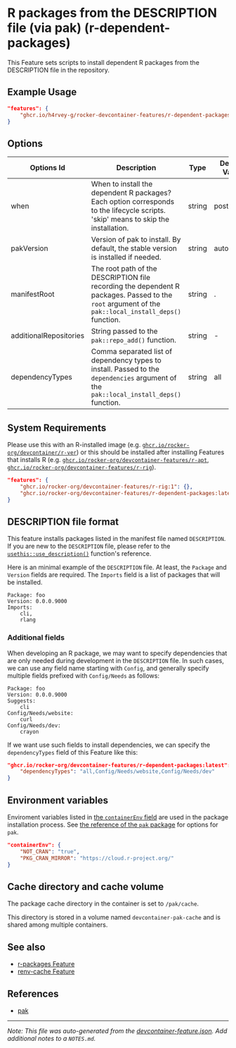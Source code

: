 
# R packages from the DESCRIPTION file (via pak) (r-dependent-packages)

This Feature sets scripts to install dependent R packages from the DESCRIPTION file in the repository.

## Example Usage

```json
"features": {
    "ghcr.io/h4rvey-g/rocker-devcontainer-features/r-dependent-packages:0": {}
}
```

## Options

| Options Id | Description | Type | Default Value |
|-----|-----|-----|-----|
| when | When to install the dependent R packages? Each option corresponds to the lifecycle scripts. 'skip' means to skip the installation. | string | postCreate |
| pakVersion | Version of pak to install. By default, the stable version is installed if needed. | string | auto |
| manifestRoot | The root path of the DESCRIPTION file recording the dependent R packages. Passed to the `root` argument of the `pak::local_install_deps()` function. | string | . |
| additionalRepositories | String passed to the `pak::repo_add()` function. | string | - |
| dependencyTypes | Comma separated list of dependency types to install. Passed to the `dependencies` argument of the `pak::local_install_deps()` function. | string | all |

<!-- markdownlint-disable MD041 -->

## System Requirements

Please use this with an R-installed image (e.g. [`ghcr.io/rocker-org/devcontainer/r-ver`](https://rocker-project.org/images/devcontainer/images.html))
or this should be installed after installing Features that installs R
(e.g. [`ghcr.io/rocker-org/devcontainer-features/r-apt`](https://github.com/rocker-org/devcontainer-features/tree/main/src/r-apt),
[`ghcr.io/rocker-org/devcontainer-features/r-rig`](https://github.com/rocker-org/devcontainer-features/tree/main/src/r-rig)).

```json
"features": {
    "ghcr.io/rocker-org/devcontainer-features/r-rig:1": {},
    "ghcr.io/rocker-org/devcontainer-features/r-dependent-packages:latest": {}
}
```

## DESCRIPTION file format

This feature installs packages listed in the manifest file named `DESCRIPTION`.
If you are new to the `DESCRIPTION` file, please refer to the
[`usethis::use_description()`](https://usethis.r-lib.org/reference/use_description.html) function's reference.

Here is an minimal example of the `DESCRIPTION` file.
At least, the `Package` and `Version` fields are required.
The `Imports` field is a list of packages that will be installed.

```dcf
Package: foo
Version: 0.0.0.9000
Imports:
    cli,
    rlang
```

### Additional fields

When developing an R package, we may want to specify dependencies that are only needed during development
in the `DESCRIPTION` file. In such cases, we can use any field name starting with `Config`,
and generally specify multiple fields prefixed with `Config/Needs` as follows:

```dcf
Package: foo
Version: 0.0.0.9000
Suggests:
    cli
Config/Needs/website:
    curl
Config/Needs/dev:
    crayon
```

If we want use such fields to install dependencies, we can specify the `dependencyTypes` field of
this Feature like this:

```json
"ghcr.io/rocker-org/devcontainer-features/r-dependent-packages:latest": {
    "dependencyTypes": "all,Config/Needs/website,Config/Needs/dev"
}
```

## Environment variables

Enviroment variables listed in [the `containerEnv` field](https://containers.dev/implementors/json_reference/#general-properties)
are used in the package installation process.
See [the reference of the `pak` package](https://pak.r-lib.org/reference/pak-config.html) for options for `pak`.

```json
"containerEnv": {
    "NOT_CRAN": "true",
    "PKG_CRAN_MIRROR": "https://cloud.r-project.org/"
}
```

## Cache directory and cache volume

The package cache directory in the container is set to `/pak/cache`.

This directory is stored in a volume named `devcontainer-pak-cache`
and is shared among multiple containers.

## See also

- [r-packages Feature](../r-packages/README.md)
- [renv-cache Feature](../renv-cache/README.md)

## References

- [pak](https://pak.r-lib.org/)


---

_Note: This file was auto-generated from the [devcontainer-feature.json](https://github.com/h4rvey-g/rocker-devcontainer-features/blob/main/src/r-dependent-packages/devcontainer-feature.json).  Add additional notes to a `NOTES.md`._
